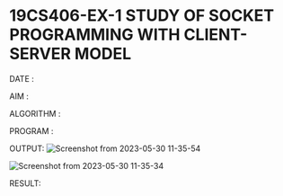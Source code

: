 # 19CS406-EX-1 STUDY OF SOCKET PROGRAMMING WITH CLIENT-SERVER MODEL

DATE : 

AIM :


ALGORITHM :




PROGRAM :






OUTPUT:
![Screenshot from 2023-05-30 11-35-54](https://github.com/ARJUN19122004/19CS406-EX-1/assets/119429483/732ca070-77ed-4052-b880-fb120bffe449)

![Screenshot from 2023-05-30 11-35-34](https://github.com/ARJUN19122004/19CS406-EX-1/assets/119429483/dfad2661-2cbd-4ef3-a57d-2c88c1e9b463)



RESULT:

